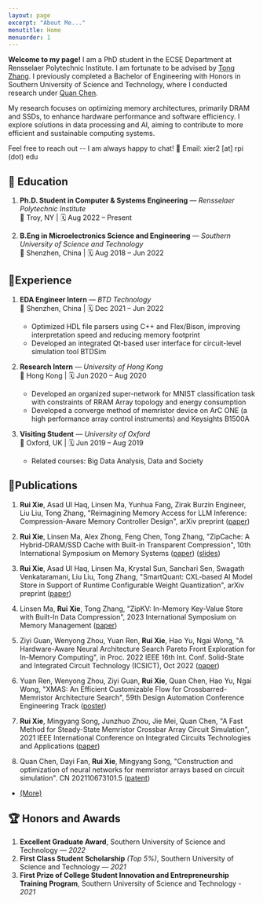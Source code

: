 ```yaml
---
layout: page
excerpt: "About Me..."
menutitle: Home
menuorder: 1
---
```

**Welcome to my page!** I am a PhD student in the ECSE Department at Rensselaer Polytechnic Institute. I am fortunate to be advised by [Tong Zhang](https://sites.ecse.rpi.edu/~tzhang/).
I previously completed a Bachelor of Engineering with Honors in Southern University of Science and Technology, where I conducted research under [Quan Chen](https://sme.sustech.edu.cn/en/index/teacher/neiye/id/40.html).

My research focuses on optimizing memory architectures, primarily DRAM and SSDs, to enhance hardware performance and software efficiency. I explore solutions in data processing and AI, aiming to contribute to more efficient and sustainable computing systems.

Feel free to reach out -- I am always happy to chat!
📧 Email: xier2 [at] rpi (dot) edu

## 🏫 Education
1. **Ph.D. Student in Computer & Systems Engineering** — *Rensselaer Polytechnic Institute*  
   📍 Troy, NY | 🗓️ Aug 2022 – Present

2. **B.Eng in Microelectronics Science and Engineering** — *Southern University of Science and Technology*  
   📍 Shenzhen, China | 🗓️ Aug 2018 – Jun 2022

## 💼Experience
1. **EDA Engineer Intern** — *BTD Technology*  
   📍 Shenzhen, China | 🗓️ Dec 2021 – Jun 2022  
   - Optimized HDL file parsers using C++ and Flex/Bison, improving interpretation speed and reducing memory footprint 
   - Developed an integrated Qt-based user interface for circuit-level simulation tool BTDSim

2. **Research Intern** — *University of Hong Kong*  
   📍 Hong Kong | 🗓️ Jun 2020 – Aug 2020  
   - Developed an organized super-network for MNIST classification task with constraints of RRAM Array topology and energy consumption
   - Developed a converge method of memristor device on ArC ONE (a high performance array control instruments) and Keysights B1500A

3. **Visiting Student** — *University of Oxford*  
   📍 Oxford, UK | 🗓️ Jun 2019 – Aug 2019  
   - Related courses: Big Data Analysis, Data and Society


<!-- ## 📰News

* **06/2023** Our work accepcted by in ISMM 2023.
* **11/2021** An oral report at IEEE ICTA 2021 (Zhuhai) (Online).
* **09/2021** A work was accepted by [IEEE ICTA 2021](http://www.ieee-icta.net/) -->

## 📕Publications

1. **Rui Xie**, Asad Ul Haq, Linsen Ma, Yunhua Fang, Zirak Burzin Engineer, Liu Liu, Tong Zhang, "Reimagining Memory Access for LLM Inference: Compression-Aware Memory Controller Design", arXiv preprint ([paper](https://arxiv.org/abs/2503.18869))

2. **Rui Xie**, Linsen Ma, Alex Zhong, Feng Chen, Tong Zhang, "ZipCache: A Hybrid-DRAM/SSD Cache with Built-in Transparent Compression", 10th International Symposium on Memory Systems ([paper](doc/ZipCache_v1-2.pdf)) ([slides](doc/2024-10-01-zipcache.pdf))

3. **Rui Xie**, Asad Ul Haq, Linsen Ma, Krystal Sun, Sanchari Sen, Swagath Venkataramani, Liu Liu, Tong Zhang, "SmartQuant: CXL-based AI Model Store in Support of Runtime Configurable Weight Quantization", arXiv preprint ([paper](https://arxiv.org/abs/2407.15866))

4. Linsen Ma, **Rui Xie**, Tong Zhang, "ZipKV: In-Memory Key-Value Store with Built-In Data Compression", 2023 International Symposium on Memory Management ([paper](https://dl.acm.org/doi/abs/10.1145/3591195.3595273))

5. Ziyi Guan, Wenyong Zhou, Yuan Ren, **Rui Xie**, Hao Yu, Ngai Wong, "A Hardware-Aware Neural Architecture Search Pareto Front Exploration for In-Memory Computing", in Proc. 2022 IEEE 16th Int. Conf. Solid-State and Integrated Circuit Technology (ICSICT), Oct 2022 ([paper](https://ieeexplore.ieee.org/document/9963263))

6. Yuan Ren, Wenyong Zhou, Ziyi Guan, **Rui Xie**, Quan Chen, Hao Yu, Ngai Wong, "XMAS: An Efficient Customizable Flow for Crossbarred-Memristor Architecture Search", 59th Design Automation Conference Engineering Track ([poster](https://59dac.conference-program.com/presentation/?id=ETPOST157&sess=sess187))

7. **Rui Xie**, Mingyang Song, Junzhuo Zhou, Jie Mei, Quan Chen, "A Fast Method for Steady-State Memristor Crossbar Array Circuit Simulation", 2021 IEEE International Conference on Integrated Circuits Technologies and Applications ([paper](https://ieeexplore.ieee.org/document/9661817))

8. Quan Chen, Dayi Fan, **Rui Xie**, Mingyang Song, "Construction and optimization of neural networks for memristor arrays based on circuit simulation". CN 202110673101.5 ([patent](https://patents.google.com/patent/CN113570048B))

* [(More)](publications.md)

<!-- ## 📒 Reviewer Experience
* ISCAS -->

## 🏆 Honors and Awards

1. **Excellent Graduate Award**, Southern University of Science and Technology — *2022*
2. **First Class Student Scholarship** *(Top 5%)*, Southern University of Science and Technology — *2021*
3. **First Prize of College Student Innovation and Entrepreneurship Training Program**, Southern University of Science and Technology - *2021*

<!-- * Excellent Graduate in Southern University of Science and Technology, Jun. 2022
* Graduation with Honor: College Graduate Excellence Award, Jun. 2022
* First Class of the Merit Student Scholarship, Sep. 2021
* First Prize of College Student Innovation and Entrepreneurship Training Program, Mar. 2021 -->


<!-- (Last Updated Jan. 2024) -->

<!-- <div align=center>You are the No. <a href='https://www.counter12.com'><img src='https://www.counter12.com/img-Ay4w35cD6aCbb3Z4-22.gif' border='0' alt='free counter'></a> vistor of my homepage.<script type='text/javascript' src='https://www.counter12.com/ad.js?id=Ay4w35cD6aCbb3Z4'></script></div> -->

<!-- --- -->

<!-- for rickxie.cn -->

<script type='text/javascript' id='clustrmaps' src='//cdn.clustrmaps.com/map_v2.js?cl=ffffff&w=300&t=n&d=3p-vIrt5cRJ99hVpVm3E0PmXHIg3YvSe4uSxEE5vp7Q'></script>



<!-- <a class="twitter-timeline" data-width="800" data-height="600" data-theme="light" href="https://twitter.com/RickXie10?ref_src=twsrc%5Etfw">Tweets by RickXie10</a> <script async src="https://platform.twitter.com/widgets.js" charset="utf-8"></script> -->
